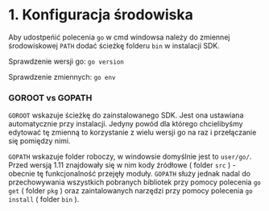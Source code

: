 # 1. Konfiguracja środowiska

Aby udostpeńić polecenia `go` w cmd windowsa należy do zmiennej środowiskowej `PATH` dodać ścieżkę folderu `bin` w instalacji SDK.

Sprawdzenie wersji go: `go version`

Sprawdzenie zmiennych: `go env`

### GOROOT vs GOPATH

`GOROOT` wskazuje ścieżkę do zainstalowanego SDK. Jest ona ustawiana automatycznie przy instalacji. Jedyny powód dla którego chcielibyśmy edytować tę zmienną to korzystanie z wielu wersji go na raz i przełączanie się pomiędzy nimi.

`GOPATH` wskazuje folder roboczy, w windowsie domyślnie jest to `user/go/`. Przed wersją 1.11 znajdowały się w nim kody źródłowe ( folder `src` ) - obecnie tę funkcjonalność przejęły moduły. 
`GOPATH` służy jednak nadal do przechowywania wszystkich pobranych bibliotek przy pomocy polecenia `go get` ( folder `pkg` ) oraz zaintalowanych narzędzi przy pomocy polecenia `go install` ( folder `bin` ).



